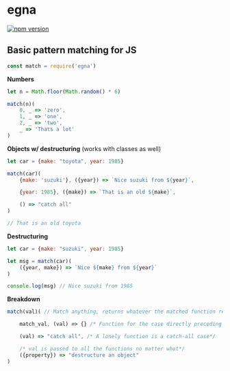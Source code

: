 # egna
[![npm version](https://badge.fury.io/js/egna.svg)](https://www.npmjs.com/package/egna)
## Basic pattern matching for JS

```javascript
const match = require('egna')
```

**Numbers**
```javascript
let n = Math.floor(Math.random() * 6)

match(n)(
    0, _ => 'zero',
    1, _ => 'one',
    2, _ => 'two',
    _ => 'Thats a lot'
)
```

**Objects w/ destructuring** (works with classes as well)
```javascript
let car = {make: "toyota", year: 1985}

match(car)(
    {make: 'suzuki'}, ({year}) => `Nice suzuki from ${year}`,

    {year: 1985}, ({make}) => `That is an old ${make}`,

    () => "catch all"
)

// That is an old toyota
```

**Destructuring**
```javascript
let car = {make: "suzuki", year: 1985}

let msg = match(car)(
    ({year, make}) => `Nice ${make} from ${year}`
)

console.log(msg) // Nice suzuki from 1985
```

**Breakdown**
```javascript
match(val)( // Match anything, returns whatever the matched function returns

    match_val, (val) => {} /* Function for the case directly preceding it */,

    (val) => "catch all", /* A lonely function is a catch-all case*/

    /* val is passed to all the functions no matter what*/
    ({property}) => "destructure an object" 
)
```
